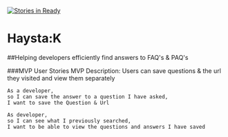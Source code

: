 [![Stories in Ready](https://badge.waffle.io/fbell123/haystak.png?label=ready&title=Ready)](https://waffle.io/fbell123/haystak)
# Haysta:K
##Helping developers efficiently find answers to FAQ's & PAQ's


###MVP User Stories
MVP Description: Users can save questions & the url they visited and view them separately
```
As a developer,
so I can save the answer to a question I have asked,
I want to save the Question & Url

As developer,
so I can see what I previously searched,
I want to be able to view the questions and answers I have saved
```
